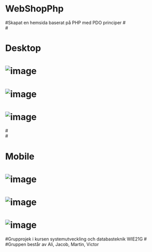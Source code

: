 # WebShopPhp

#Skapat en hemsida baserat på PHP med PDO principer
#<br>
#<h1>Desktop</h1>
# ![image](https://user-images.githubusercontent.com/72126060/156763970-626149e3-e764-4142-9dba-101125b3eece.png)
# ![image](https://user-images.githubusercontent.com/72126060/156764003-1abc27dd-fce4-42df-9484-3e8ec50cff9f.png)
# ![image](https://user-images.githubusercontent.com/72126060/156764020-4cf4bbfa-964e-4857-8b58-46ecf709cc38.png)
#<br>
#<h1>Mobile</h1>
# ![image](https://user-images.githubusercontent.com/72126060/156764071-f853e4be-ce54-4506-831f-00b2aea156c2.png)
# ![image](https://user-images.githubusercontent.com/72126060/156764092-2379e27c-640f-437a-bf61-8cad805b62f4.png)
# ![image](https://user-images.githubusercontent.com/72126060/156764129-61caa548-4c0b-44a0-8128-79fd577f5748.png)

#Grupprojek i kursen systemutveckling och databasteknik WIE21G
#<br>
#Gruppen består av Ali, Jacob, Martin, Victor
